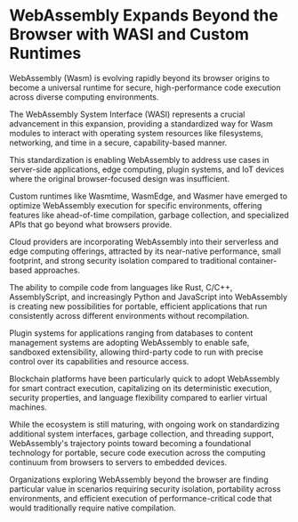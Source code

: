 # WebAssembly Expands Beyond the Browser with WASI and Custom Runtimes

WebAssembly (Wasm) is evolving rapidly beyond its browser origins to become a universal runtime for secure, high-performance code execution across diverse computing environments.

The WebAssembly System Interface (WASI) represents a crucial advancement in this expansion, providing a standardized way for Wasm modules to interact with operating system resources like filesystems, networking, and time in a secure, capability-based manner.

This standardization is enabling WebAssembly to address use cases in server-side applications, edge computing, plugin systems, and IoT devices where the original browser-focused design was insufficient.

Custom runtimes like Wasmtime, WasmEdge, and Wasmer have emerged to optimize WebAssembly execution for specific environments, offering features like ahead-of-time compilation, garbage collection, and specialized APIs that go beyond what browsers provide.

Cloud providers are incorporating WebAssembly into their serverless and edge computing offerings, attracted by its near-native performance, small footprint, and strong security isolation compared to traditional container-based approaches.

The ability to compile code from languages like Rust, C/C++, AssemblyScript, and increasingly Python and JavaScript into WebAssembly is creating new possibilities for portable, efficient applications that run consistently across different environments without recompilation.

Plugin systems for applications ranging from databases to content management systems are adopting WebAssembly to enable safe, sandboxed extensibility, allowing third-party code to run with precise control over its capabilities and resource access.

Blockchain platforms have been particularly quick to adopt WebAssembly for smart contract execution, capitalizing on its deterministic execution, security properties, and language flexibility compared to earlier virtual machines.

While the ecosystem is still maturing, with ongoing work on standardizing additional system interfaces, garbage collection, and threading support, WebAssembly's trajectory points toward becoming a foundational technology for portable, secure code execution across the computing continuum from browsers to servers to embedded devices.

Organizations exploring WebAssembly beyond the browser are finding particular value in scenarios requiring security isolation, portability across environments, and efficient execution of performance-critical code that would traditionally require native compilation.